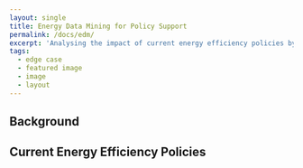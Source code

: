 ```yaml
---
layout: single
title: Energy Data Mining for Policy Support
permalink: /docs/edm/
excerpt: 'Analysing the impact of current energy efficiency policies by mining public government publishesd data'
tags:
  - edge case
  - featured image
  - image
  - layout
---
```


<div id="stickyarticle">
<h2 class="title">Background</h2>
<div id="wrapper">
  <div id="stickybody">
  
  </div>
  </div>
<h2 class="title">Current Energy Efficiency Policies</h2>
<div id="wrapper">
  <div id="stickybody">
    
    
  </div>
  </div>

